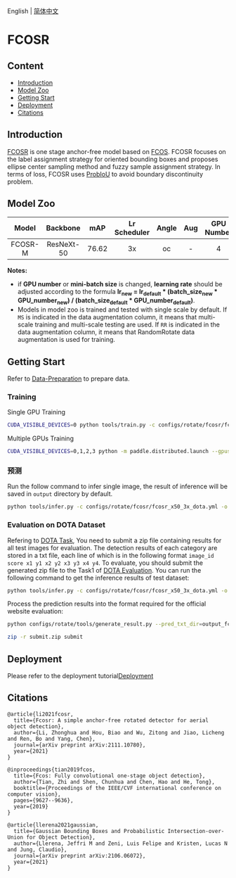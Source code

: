 English | [简体中文](README.md)

# FCOSR

## Content
- [Introduction](#Introduction)
- [Model Zoo](#Model-Zoo)
- [Getting Start](#Getting-Start)
- [Deployment](#Deployment)
- [Citations](#Citations)

## Introduction

[FCOSR](https://arxiv.org/abs/2111.10780) is one stage anchor-free model based on [FCOS](https://arxiv.org/abs/1904.01355). FCOSR focuses on the label assignment strategy for oriented bounding boxes and proposes ellipse center sampling method and fuzzy sample assignment strategy. In terms of loss, FCOSR uses [ProbIoU](https://arxiv.org/abs/2106.06072) to avoid boundary discontinuity problem.

## Model Zoo

| Model | Backbone | mAP | Lr Scheduler | Angle | Aug | GPU Number | images/GPU | download | config |
|:---:|:--------:|:----:|:---------:|:-----:|:--------:|:-----:|:------------:|:-------:|:------:|
| FCOSR-M | ResNeXt-50 | 76.62 | 3x | oc | - | 4 | 4 | [model](https://paddledet.bj.bcebos.com/models/fcosr_x50_3x_dota.pdparams) | [config](https://github.com/PaddlePaddle/PaddleDetection/tree/release/2.5/configs/rotate/fcosr/fcosr_x50_3x_dota.yml) |

**Notes:**

- if **GPU number** or **mini-batch size** is changed, **learning rate** should be adjusted according to the formula **lr<sub>new</sub> = lr<sub>default</sub> * (batch_size<sub>new</sub> * GPU_number<sub>new</sub>) / (batch_size<sub>default</sub> * GPU_number<sub>default</sub>)**.
- Models in model zoo is trained and tested with single scale by default. If `MS` is indicated in the data augmentation column, it means that multi-scale training and multi-scale testing are used. If `RR` is indicated in the data augmentation column, it means that RandomRotate data augmentation is used for training.

## Getting Start

Refer to [Data-Preparation](../README_en.md#Data-Preparation) to prepare data.

### Training

Single GPU Training
``` bash
CUDA_VISIBLE_DEVICES=0 python tools/train.py -c configs/rotate/fcosr/fcosr_x50_3x_dota.yml
```

Multiple GPUs Training
``` bash
CUDA_VISIBLE_DEVICES=0,1,2,3 python -m paddle.distributed.launch --gpus 0,1,2,3 tools/train.py -c configs/rotate/fcosr/fcosr_x50_3x_dota.yml
```

### 预测

Run the follow command to infer single image, the result of inference will be saved in `output` directory by default.

``` bash
python tools/infer.py -c configs/rotate/fcosr/fcosr_x50_3x_dota.yml -o weights=https://paddledet.bj.bcebos.com/models/fcosr_x50_3x_dota.pdparams --infer_img=demo/P0861__1.0__1154___824.png --draw_threshold=0.5
```

### Evaluation on DOTA Dataset
Refering to [DOTA Task](https://captain-whu.github.io/DOTA/tasks.html), You need to submit a zip file containing results for all test images for evaluation. The detection results of each category are stored in a txt file, each line of which is in the following format
`image_id score x1 y1 x2 y2 x3 y3 x4 y4`. To evaluate, you should submit the generated zip file to the Task1 of [DOTA Evaluation](https://captain-whu.github.io/DOTA/evaluation.html). You can run the following command to get the inference results of test dataset:
``` bash
python tools/infer.py -c configs/rotate/fcosr/fcosr_x50_3x_dota.yml -o weights=https://paddledet.bj.bcebos.com/models/fcosr_x50_3x_dota.pdparams --infer_dir=/path/to/test/images --output_dir=output_fcosr --visualize=False --save_results=True
```
Process the prediction results into the format required for the official website evaluation:
``` bash
python configs/rotate/tools/generate_result.py --pred_txt_dir=output_fcosr/ --output_dir=submit/ --data_type=dota10

zip -r submit.zip submit
```

## Deployment

Please refer to the deployment tutorial[Deployment](../../../deploy/README_en.md)

## Citations

```
@article{li2021fcosr,
  title={Fcosr: A simple anchor-free rotated detector for aerial object detection},
  author={Li, Zhonghua and Hou, Biao and Wu, Zitong and Jiao, Licheng and Ren, Bo and Yang, Chen},
  journal={arXiv preprint arXiv:2111.10780},
  year={2021}
}

@inproceedings{tian2019fcos,
  title={Fcos: Fully convolutional one-stage object detection},
  author={Tian, Zhi and Shen, Chunhua and Chen, Hao and He, Tong},
  booktitle={Proceedings of the IEEE/CVF international conference on computer vision},
  pages={9627--9636},
  year={2019}
}

@article{llerena2021gaussian,
  title={Gaussian Bounding Boxes and Probabilistic Intersection-over-Union for Object Detection},
  author={Llerena, Jeffri M and Zeni, Luis Felipe and Kristen, Lucas N and Jung, Claudio},
  journal={arXiv preprint arXiv:2106.06072},
  year={2021}
}
```
